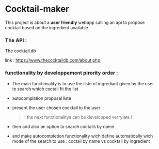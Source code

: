 # Cocktail-maker

This project is about a **user friendly** webapp calling an api to propose cocktail based on the ingredient available.

### The API : 
The cocktail.db 
 
link : https://www.thecocktaildb.com/about.php

### functionality by developpement pirority order : 

* The main functionality is to use the liste of ingrediant given by the user to search which coctail fit the list
* autocomplation proposal liste
* present the user chosen cocktail to the user

    > ! the next functionalitys can be developped verrylate !
* then add also an option to search coctails by name

* and make autocompletion functionality wich define automatically wich mode of the search to use : coctail by name vs cocktail by ingredient
